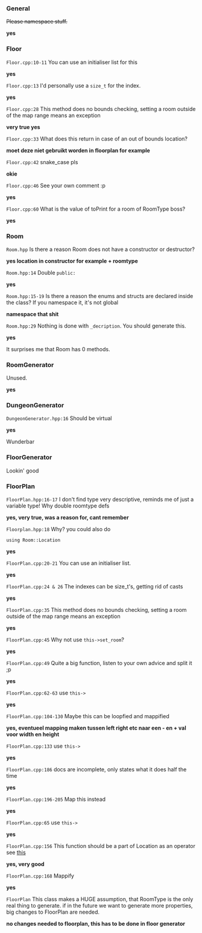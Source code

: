### General
~~Please namespace stuff.~~

**yes**

### Floor

`Floor.cpp:10-11`
You can use an initialiser list for this

**yes**

`Floor.cpp:13`
I'd personally use a `size_t` for the index.

**yes**

`Floor.cpp:28`
This method does no bounds checking, setting a room outside of the map range means an exception

**very true yes**

`Floor.cpp:33`
What does this return in case of an out of bounds location?

**moet deze niet gebruikt worden in floorplan for example**

`Floor.cpp:42`
snake_case pls

**okie**

`Floor.cpp:46`
See your own comment :p

**yes**

`Floor.cpp:60`
What is the value of toPrint for a room of RoomType boss?

**yes**

### Room
`Room.hpp`
Is there a reason Room does not have a constructor or destructor?

**yes location in constructor for example + roomtype**

`Room.hpp:14`
Double `public:`

**yes**

`Room.hpp:15-19`
Is there a reason the enums and structs are declared inside the class?
If you namespace it, it's not global

**namespace that shit**

`Room.hpp:29`
Nothing is done with `_decription`. You should generate this.

**yes**

It surprises me that Room has 0 methods.

### RoomGenerator
Unused.

**yes**

### DungeonGenerator
`DungeonGenerator.hpp:16`
Should be virtual

**yes**

Wunderbar

### FloorGenerator
Lookin' good

### FloorPlan
`FloorPlan.hpp:16-17`
I don't find type very descriptive, reminds me of just a variable type!
Why double roomtype defs

**yes, very true, was a reason for, cant remember**


`Floorplan.hpp:18`
Why?
you could also do
```
using Room::Location
```

**yes**

`FloorPlan.cpp:20-21`
You can use an initialiser list.

**yes**

`FloorPlan.cpp:24 & 26`
The indexes can be size_t's, getting rid of casts

**yes**

`FloorPlan.cpp:35`
This method does no bounds checking, setting a room outside of the map range means an exception

**yes**

`FloorPlan.cpp:45`
Why not use `this->set_room`?

**yes**

`FloorPlan.cpp:49`
Quite a big function, listen to your own advice and split it ;p

**yes**

`FloorPlan.cpp:62-63`
use `this->`

**yes**

`FloorPlan.cpp:104-130`
Maybe this can be loopfied and mappified

**yes, eventueel mapping maken tussen left right etc naar een - en + val voor width en height**

`FloorPlan.cpp:133`
use `this->`

**yes**

`FloorPlan.cpp:186`
docs are incomplete, only states what it does half the time

**yes**

`FloorPlan.cpp:196-205`
Map this instead

**yes**

`FloorPlan.cpp:65`
use `this->`

**yes**

`FloorPlan.cpp:156`
This function should be a part of Location as an operator
see [this](http://stackoverflow.com/questions/14047191/overloading-operators-in-typedef-structs-c)

**yes, very good**

`FloorPlan.cpp:168`
Mappify

**yes**

`FloorPlan`
This class makes a HUGE assumption, that RoomType is the only real thing to generate.
if in the future we want to generate more properties, big changes to FloorPlan are needed.

**no changes needed to floorplan, this has to be done in floor generator**
